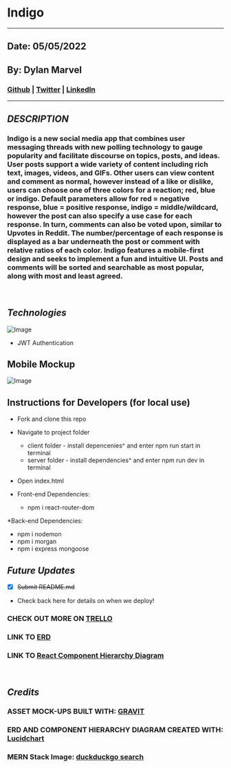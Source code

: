 # Indigo
***
## Date: 05/05/2022

## By: Dylan Marvel

 ### [Github](https://github.com/marveldylan) | [Twitter](https://twitter.com/dmarv77) | [LinkedIn](https://www.linkedin.com/in/dylan-marvel/)
 ***

 ## ***DESCRIPTION***
 ### Indigo is a new social media app that combines user messaging threads with new polling technology to gauge popularity and facilitate discourse on topics, posts, and ideas. User posts support a wide variety of content including rich text, images, videos, and GIFs. Other users can view content and comment as normal, however instead of a like or dislike, users can choose one of three colors for a reaction; red, blue or indigo. Default parameters allow for red = negative response, blue = positive response, indigo = middle/wildcard, however the post can also specify a use case for each response. In turn, comments can also be voted upon, similar to Upvotes in Reddit. The number/percentage of each response is displayed as a bar underneath the post or comment with relative ratios of each color. Indigo features a mobile-first design and seeks to implement a fun and intuitive UI. Posts and comments will be sorted and searchable as most popular, along with most and least agreed. 
 &nbsp;

 ## ***Technologies***
 ![Image](https://external-content.duckduckgo.com/iu/?u=https%3A%2F%2Fwww.cmarix.com%2Fblog%2Fwp-content%2Fuploads%2F2019%2F09%2FMern.jpg&f=1&nofb=1)
 * JWT Authentication


## **Mobile Mockup**
![Image](./assets/mock.png)

## **Instructions for Developers (for local use)**
* Fork and clone this repo
* Navigate to project folder
  * client folder - install depencenies^ and enter npm run start in terminal
  * server folder - install dependencies^ and enter npm run dev in terminal
* Open index.html

* Front-end Dependencies:
   * npm i react-router-dom

*Back-end Dependencies:
   * npm i nodemon
   * npm i morgan
   * npm i express mongoose

  


## ***Future Updates***
- [X] ~~Submit README.md~~
- Check back here for details on when we deploy!



### **CHECK OUT MORE ON [TRELLO](https://trello.com/invite/b/ytPCliNp/818f0103d877643543b2cb4d5d7c360f/indigo)**
### **LINK TO [ERD](https://lucid.app/lucidchart/d52c89be-274c-49a2-a998-12b30f9be04f/edit?invitationId=inv_5aed0518-81f5-45cc-bc83-b2e437e54d5c)**
### **LINK TO [React Component Hierarchy Diagram](https://lucid.app/lucidchart/900236fa-acaf-49f8-a4cd-2680e857449d/edit?invitationId=inv_fe35e785-473b-4115-aa9c-e860d0dc55c1)**
&nbsp;

## ***Credits***
### **ASSET MOCK-UPS BUILT WITH: [GRAVIT](https://www.designer.io/en/)**
### **ERD AND COMPONENT HIERARCHY DIAGRAM CREATED WITH: [Lucidchart](https://www.lucidchart.com/pages/)**
### **MERN Stack Image: [duckduckgo search](https://external-content.duckduckgo.com/iu/?u=https%3A%2F%2Fwww.cmarix.com%2Fblog%2Fwp-content%2Fuploads%2F2019%2F09%2FMern.jpg&f=1&nofb=1)**

